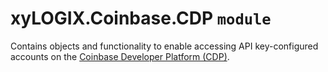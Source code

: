 # xyLOGIX.Coinbase.CDP `module`

Contains objects and functionality to enable accessing API key-configured accounts on the [Coinbase Developer Platform (CDP)](https://portal.cdp.coinbase.com/).